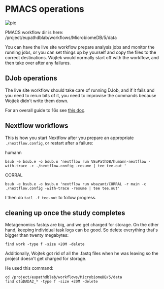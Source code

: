 # PMACS operations

![pic](https://static.wikia.nocookie.net/looneytunes/images/8/82/Mama%26Beaky.png/revision/latest/scale-to-width-down/353?cb=20100329104318)

PMACS workflow dir is here: /project/eupathdblab/workflows/MicrobiomeDB/5/data

You can have the live site workflow prepare analysis jobs and monitor the running jobs, or you can set things up by yourself and copy the files to the correct destinations. Wojtek would normally start off with the workflow, and then take over after any failures.

## DJob operations
The live site workflow should take care of running DJob, and if it fails and you need to rerun bits of it, you need to improvise the commands because Wojtek didn't write them down.

For an overall guide to 16s see [this doc](16s-guide.md).

## Nextflow workflows

This is how you start Nextflow after you prepare an appropriate `./nextflow.config`, or restart after a failure:

humann
```
bsub -e bsub.e -o bsub.o 'nextflow run VEuPathDB/humann-nextflow -with-trace -c ./nextflow.config -resume | tee tee.out '
```

CORRAL
```
bsub -e bsub.e -o bsub.o 'nextflow run wbazant/CORRAL -r main -c ./nextflow.config -with-trace -resume | tee tee.out'
```

I then do `tail -f tee.out` to follow progress.

## cleaning up once the study completes
Metagenomics fastqs are big, and we get charged for storage. On the other hand, keeping individual task logs can be good. So delete everything that's bigger than twenty megabytes:
```
find work -type f -size +20M -delete
```

Additionally, Wojtek got rid of all the .fastq files when he was leaving so the project doesn't get charged for storage.

He used this command:
```
cd /project/eupathdblab/workflows/MicrobiomeDB/5/data
find otuDADA2_* -type f -size +20M -delete
```


